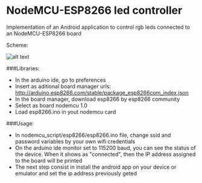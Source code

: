 # NodeMCU-ESP8266 led controller

Implementation of an Android application to control rgb leds connected to an NodeMCU-ESP8266 board


Scheme:


![alt text](https://mechatronicsblog.com/wp-content/uploads/2019/03/LED_RGB_sketch.png)


###Libraries: 

- In the arduino ide, go to preferences
- Insert as aditional board manager urls: http://arduino.esp8266.com/stable/package_esp8266com_index.json
- In the board manager, download esp8266 by esp8266 community
- Select as board nodemcu 1.0
- Load esp8266.ino in yout nodemcu card

###Usage: 

- In nodemcu_script/esp8266/esp8266.ino file, change ssid and password variables by your own wifi credentials
- On the arduino ide monitor set to 115200 baud, you can see the status of the device. When it shows as "connected", then the IP address assigned to the board will be printed
- The next step consist in install the android app on your device or emulator and set the ip address previously geted
